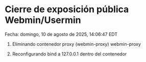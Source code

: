 # Cierre de exposición pública Webmin/Usermin
Fecha: domingo, 10 de agosto de 2025, 14:06:47 EDT

1) Eliminando contenedor proxy (webmin-proxy)
webmin-proxy

2) Reconfigurando bind a 127.0.0.1 dentro del contenedor
